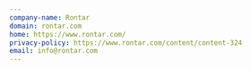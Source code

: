 ```yaml
---
company-name: Rontar
domain: rontar.com
home: https://www.rontar.com/
privacy-policy: https://www.rontar.com/content/content-324
email: info@rontar.com
---
```




